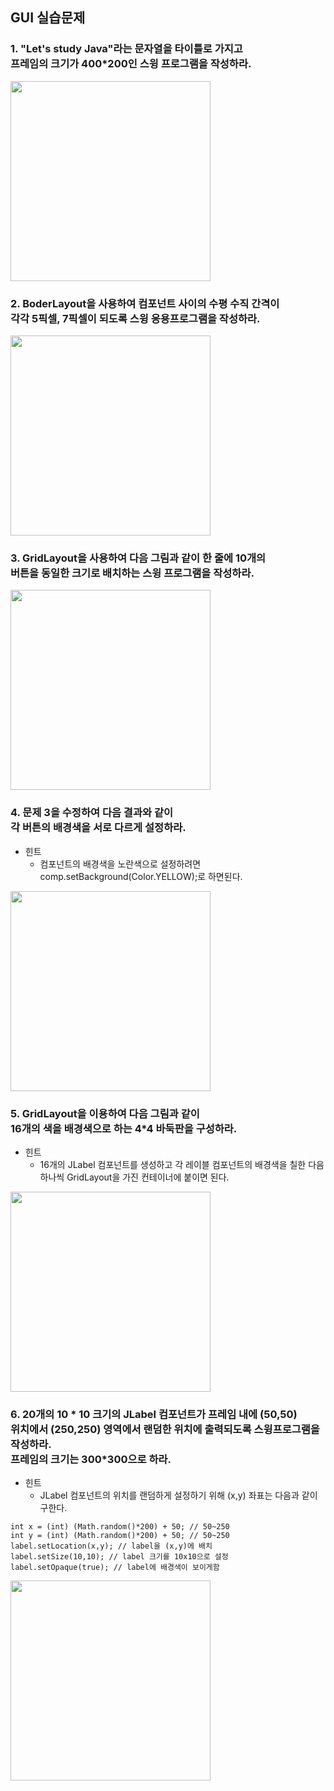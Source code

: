 

## GUI 실습문제
### 1. "Let's study Java"라는 문자열을 타이틀로 가지고<br>프레임의 크기가 400*200인 스윙 프로그램을 작성하라.
<img src="01.png" width="320"/>  
  
### 2. BoderLayout을 사용하여 컴포넌트 사이의 수평 수직 간격이<br>각각 5픽셀, 7픽셀이 되도록 스윙 응용프로그램을 작성하라.
<img src="02.png" width="320"/>    

### 3. GridLayout을 사용하여 다음 그림과 같이 한 줄에 10개의<br>버튼을 동일한 크기로 배치하는 스윙 프로그램을 작성하라.
<img src="03.png" width="320"/>    

### 4. 문제 3을 수정하여 다음 결과와 같이<br>각 버튼의 배경색을 서로 다르게 설정하라.
- 힌트
  - 컴포넌트의 배경색을 노란색으로 설정하려면 comp.setBackground(Color.YELLOW);로 하면된다.
<img src="04.png" width="320"/>    

### 5. GridLayout을 이용하여 다음 그림과 같이<br>16개의 색을 배경색으로 하는 4*4 바둑판을 구성하라.

- 힌트
  - 16개의 JLabel 컴포넌트를 생성하고 각 레이블 컴포넌트의 배경색을 칠한 다음 하나씩 GridLayout을 가진 컨테이너에 붙이면 된다.
<img src="05.png" width="320"/>    

### 6. 20개의 10 * 10 크기의 JLabel 컴포넌트가 프레임 내에 (50,50)<br>위치에서 (250,250) 영역에서 랜덤한 위치에 출력되도록 스윙프로그램을 작성하라.<br>프레임의 크기는 300*300으로 하라. 

- 힌트
  - JLabel 컴포넌트의 위치를 랜덤하게 설정하기 위해 (x,y) 좌표는 다음과 같이 구한다.
  
```
int x = (int) (Math.random()*200) + 50; // 50~250
int y = (int) (Math.random()*200) + 50; // 50~250
label.setLocation(x,y); // label을 (x,y)에 배치
label.setSize(10,10); // label 크기를 10x10으로 설정
label.setOpaque(true); // label에 배경색이 보이게함 
```

<img src="06.png" width="320"/>    
  


